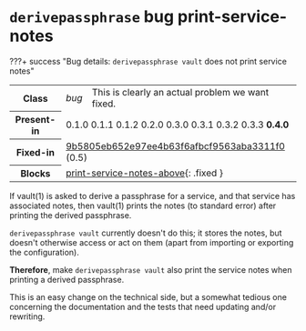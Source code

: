 # `derivepassphrase` bug print-service-notes

???+ success "Bug details: `derivepassphrase vault` does not print service notes"
    <table id="bug-summary" markdown>
        <tr><th scope=col>Class<td><i>bug</i><td>This is clearly an actual problem we want fixed.
        <tr><th scope=col>Present-in<td colspan=2>0.1.0 0.1.1 0.1.2 0.2.0 0.3.0 0.3.1 0.3.2 0.3.3 <b>0.4.0</b>
        <tr><th scope=col>Fixed-in<td colspan=2><a href="https://github.com/the-13th-letter/derivepassphrase/commit/9b5805eb652e97ee4b63f6afbcf9563aba3311f0">9b5805eb652e97ee4b63f6afbcf9563aba3311f0</a> (0.5)
        <tr><th scope=col>Blocks<td colspan=2>[print-service-notes-above](print-service-notes-above.md){: .fixed }
    </table>

If vault(1) is asked to derive a passphrase for a service, and that service has associated notes, then vault(1) prints the notes (to standard error) after printing the derived passphrase.

`derivepassphrase vault` currently doesn't do this; it stores the notes, but doesn't otherwise access or act on them (apart from importing or exporting the configuration).

**Therefore**, make `derivepassphrase vault` also print the service notes when printing a derived passphrase.

This is an easy change on the technical side, but a somewhat tedious one concerning the documentation and the tests that need updating and/or rewriting.
